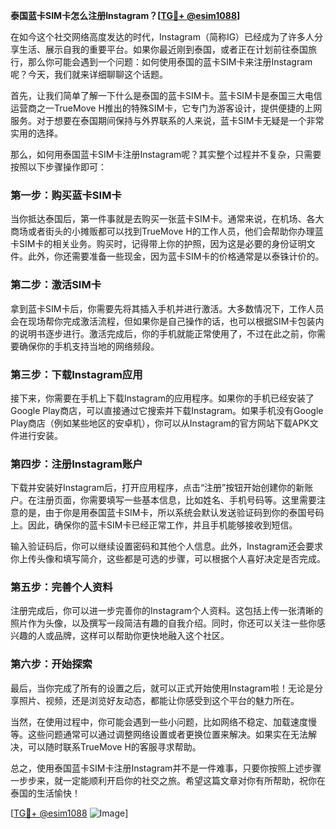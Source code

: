 **泰国蓝卡SIM卡怎么注册Instagram？[[TG💪+ @esim1088](https://t.me/s/esim1088)]**

在如今这个社交网络高度发达的时代，Instagram（简称IG）已经成为了许多人分享生活、展示自我的重要平台。如果你最近刚到泰国，或者正在计划前往泰国旅行，那么你可能会遇到一个问题：如何使用泰国的蓝卡SIM卡来注册Instagram呢？今天，我们就来详细聊聊这个话题。

首先，让我们简单了解一下什么是泰国的蓝卡SIM卡。蓝卡SIM卡是泰国三大电信运营商之一TrueMove H推出的特殊SIM卡，它专门为游客设计，提供便捷的上网服务。对于想要在泰国期间保持与外界联系的人来说，蓝卡SIM卡无疑是一个非常实用的选择。

那么，如何用泰国蓝卡SIM卡注册Instagram呢？其实整个过程并不复杂，只需要按照以下步骤操作即可：

### 第一步：购买蓝卡SIM卡

当你抵达泰国后，第一件事就是去购买一张蓝卡SIM卡。通常来说，在机场、各大商场或者街头的小摊贩都可以找到TrueMove H的工作人员，他们会帮助你办理蓝卡SIM卡的相关业务。购买时，记得带上你的护照，因为这是必要的身份证明文件。此外，你还需要准备一些现金，因为蓝卡SIM卡的价格通常是以泰铢计价的。

### 第二步：激活SIM卡

拿到蓝卡SIM卡后，你需要先将其插入手机并进行激活。大多数情况下，工作人员会在现场帮你完成激活流程，但如果你是自己操作的话，也可以根据SIM卡包装内的说明书逐步进行。激活完成后，你的手机就能正常使用了，不过在此之前，你需要确保你的手机支持当地的网络频段。

### 第三步：下载Instagram应用

接下来，你需要在手机上下载Instagram的应用程序。如果你的手机已经安装了Google Play商店，可以直接通过它搜索并下载Instagram。如果手机没有Google Play商店（例如某些地区的安卓机），你可以从Instagram的官方网站下载APK文件进行安装。

### 第四步：注册Instagram账户

下载并安装好Instagram后，打开应用程序，点击“注册”按钮开始创建你的新账户。在注册页面，你需要填写一些基本信息，比如姓名、手机号码等。这里需要注意的是，由于你是用泰国蓝卡SIM卡，所以系统会默认发送验证码到你的泰国号码上。因此，确保你的蓝卡SIM卡已经正常工作，并且手机能够接收到短信。

输入验证码后，你可以继续设置密码和其他个人信息。此外，Instagram还会要求你上传头像和填写简介，这些都是可选的步骤，可以根据个人喜好决定是否完成。

### 第五步：完善个人资料

注册完成后，你可以进一步完善你的Instagram个人资料。这包括上传一张清晰的照片作为头像，以及撰写一段简洁有趣的自我介绍。同时，你还可以关注一些你感兴趣的人或品牌，这样可以帮助你更快地融入这个社区。

### 第六步：开始探索

最后，当你完成了所有的设置之后，就可以正式开始使用Instagram啦！无论是分享照片、视频，还是浏览好友动态，都能让你感受到这个平台的魅力所在。

当然，在使用过程中，你可能会遇到一些小问题，比如网络不稳定、加载速度慢等。这些问题通常可以通过调整网络设置或者更换位置来解决。如果实在无法解决，可以随时联系TrueMove H的客服寻求帮助。

总之，使用泰国蓝卡SIM卡注册Instagram并不是一件难事，只要你按照上述步骤一步步来，就一定能顺利开启你的社交之旅。希望这篇文章对你有所帮助，祝你在泰国的生活愉快！

[[TG💪+ @esim1088](https://t.me/s/esim1088) ![Image](https://i.postimg.cc/4NQfJmqS/Snipaste-2025-05-13-00-14-12.png)]